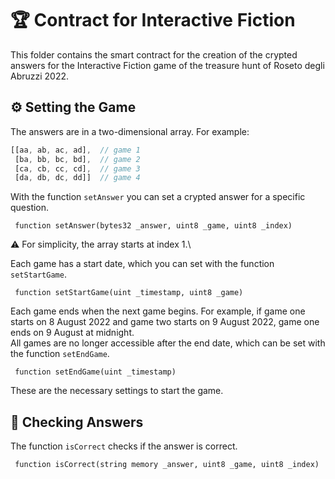 # 🏆 Contract for Interactive Fiction

This folder contains the smart contract for the creation of the crypted answers for the Interactive Fiction game of the treasure hunt of Roseto degli Abruzzi 2022.


## ⚙️ Setting the Game 

The answers are in a two-dimensional array. For example:

```javascript
[[aa, ab, ac, ad],  // game 1
 [ba, bb, bc, bd],  // game 2
 [ca, cb, cc, cd],  // game 3
 [da, db, dc, dd]]  // game 4
```

With the function `setAnswer` you can set a crypted answer for a specific question. 
```solidity
 function setAnswer(bytes32 _answer, uint8 _game, uint8 _index)
 ```
⚠️ For simplicity, the array starts at index 1.\


Each game has a start date, which you can set with the function `setStartGame`.
```solidity
 function setStartGame(uint _timestamp, uint8 _game)
 ```

Each game ends when the next game begins. For example, if game one starts on 8 August 2022 and game two starts on 9 August 2022, game one ends on 9 August at midnight. \
All games are no longer accessible after the end date, which can be set with the function `setEndGame`.
```solidity
 function setEndGame(uint _timestamp)
 ```

 These are the necessary settings to start the game.

## 📝 Checking Answers

The function `isCorrect` checks if the answer is correct.
```solidity
 function isCorrect(string memory _answer, uint8 _game, uint8 _index)
 ```
